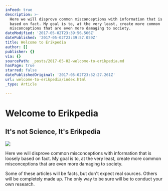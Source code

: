 ```yaml
---
inFeed: true
description: >-
  Here we will disprove common misconceptions with information that is loosely
  based on fact. My goal is to, at the very least, create more common
  misconceptions that are even more damaging to society.
dateModified: '2017-05-02T23:39:56.566Z'
datePublished: '2017-05-02T23:39:57.059Z'
title: Welcome to Erikpedia
author: []
publisher: {}
via: {}
sourcePath: _posts/2017-05-02-welcome-to-erikpedia.md
hasPage: true
starred: false
datePublishedOriginal: '2017-05-02T23:32:27.261Z'
url: welcome-to-erikpedia/index.html
_type: Article

---
```

# Welcome to Erikpedia

## It's not Science, It's Erikpedia
![](https://the-grid-user-content.s3-us-west-2.amazonaws.com/3212d18d-a3b1-4388-811b-b1c89a516117.jpg)

Here we will disprove common misconceptions with information that is loosely based on fact. My goal is to, at the very least, create more common misconceptions that are even more damaging to society.

Some of these articles will be facts, but don't expect real sources. Others will be completely made up. The only way to be sure will be to conduct your own research.